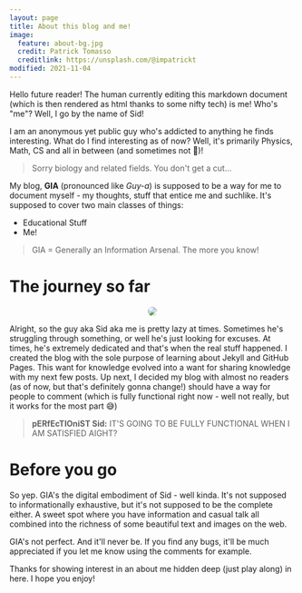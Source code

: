 ```yaml
---
layout: page
title: About this blog and me!
image:
  feature: about-bg.jpg
  credit: Patrick Tomasso
  creditlink: https://unsplash.com/@impatrickt
modified: 2021-11-04
---
```


Hello future reader! The human currently editing this markdown document (which is then rendered as html thanks to some nifty tech) is me! Who's "me"? Well, I go by the name of Sid!

I am an anonymous yet public guy who's addicted to anything he finds interesting. What do I find interesting as of now? Well, it's primarily Physics, Math, CS and all in between (and sometimes not 🤷)!

> Sorry biology and related fields. You don't get a cut...

My blog, **GIA** (pronounced like *Guy-a*) is supposed to be a way for me to document myself - my thoughts, stuff that entice me and suchlike. It's supposed to cover two main classes of things:

- Educational Stuff
- Me!

> GIA = Generally an Information Arsenal. The more you know!

# The journey so far

<p>
<center>
  <img src="/blog/images/about-illustration.svg" style="border-radius: 10px" data-zoomable>
</center>
</p>

Alright, so the guy aka Sid aka me is pretty lazy at times. Sometimes he's struggling through something, or well he's just looking for excuses. At times, he's extremely dedicated and that's when the real stuff happened. I created the blog with the sole purpose of learning about Jekyll and GitHub Pages. This want for knowledge evolved into a want for sharing knowledge with my next few posts. Up next, I decided my blog with almost no readers (as of now, but that's definitely gonna change!) should have a way for people to comment (which is fully functional right now - well not really, but it works for the most part 😅)

> **pERfEcTIOniST Sid:** IT'S GOING TO BE FULLY FUNCTIONAL WHEN I AM SATISFIED AIGHT?

# Before you go

So yep. GIA's the digital embodiment of Sid - well kinda. It's not supposed to informationally exhaustive, but it's not supposed to be the complete either. A sweet spot where you have information and casual talk all combined into the richness of some beautiful text and images on the web.

GIA's not perfect. And it'll never be. If you find any bugs, it'll be much appreciated if you let me know using the comments for example.

Thanks for showing interest in an about me hidden deep (just play along) in here. I hope you enjoy!
